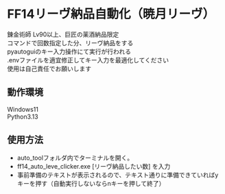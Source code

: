 # FF14リーヴ納品自動化（暁月リーヴ）  

錬金術師 Lv90以上、巨匠の薬酒納品限定  
コマンドで回数指定した分、リーヴ納品をする  
pyautoguiのキー入力操作にて実行が行われる  
.envファイルを適宜修正してキー入力を最適化してください  
使用は自己責任でお願いします

## 動作環境  

Windows11  
Python3.13  

## 使用方法  

* auto_toolフォルダ内でターミナルを開く。  
* ff14_auto_leve_clicker.exe [リーヴ納品したい数] を入力  
* 事前準備のテキストが表示されるので、テキスト通りに準備できていればyキーを押す（自動実行しないならnキーを押して終了）